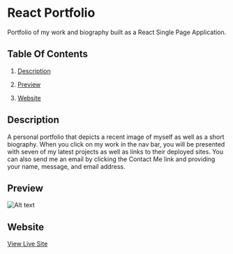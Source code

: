 # React Portfolio

Portfolio of my work and biography built as a React Single Page Application.


## Table Of Contents

1. [Description](#description)

2. [Preview](#preview)
 
3. [Website](#website)


## Description

A personal portfolio that depicts a recent image of myself as well as a short biography.  When you click on my work in the nav bar, you will be presented with seven of my latest projects as well as links to their deployed sites. You can also send me an email by clicking the Contact Me link and providing your name, message, and email address.

## Preview

![Alt text](/react-portfolio/src/assets/Screenshot.png)

## Website

[View Live Site](http://jolocabrera.github.io/react-portfolio)
